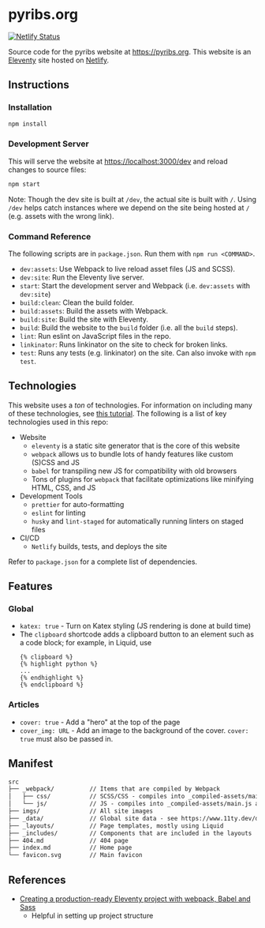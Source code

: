 # pyribs.org

[![Netlify Status](https://api.netlify.com/api/v1/badges/7eb5a678-d4fa-4403-a76a-a6fa63159f04/deploy-status)](https://app.netlify.com/sites/pyribs/deploys)

Source code for the pyribs website at <https://pyribs.org>. This website is an
[Eleventy](https://11ty.dev) site hosted on [Netlify](https://netlify.com).

## Instructions

### Installation

```bash
npm install
```

### Development Server

This will serve the website at <https://localhost:3000/dev> and reload changes
to source files:

```bash
npm start
```

Note: Though the dev site is built at `/dev`, the actual site is built with `/`.
Using `/dev` helps catch instances where we depend on the site being hosted at
`/` (e.g. assets with the wrong link).

### Command Reference

The following scripts are in `package.json`. Run them with `npm run <COMMAND>`.

- `dev:assets`: Use Webpack to live reload asset files (JS and SCSS).
- `dev:site`: Run the Eleventy live server.
- `start`: Start the development server and Webpack (i.e. `dev:assets` with
  `dev:site`)
- `build:clean`: Clean the build folder.
- `build:assets`: Build the assets with Webpack.
- `build:site`: Build the site with Eleventy.
- `build`: Build the website to the `build` folder (i.e. all the `build` steps).
- `lint`: Run eslint on JavaScript files in the repo.
- `linkinator`: Runs linkinator on the site to check for broken links.
- `test`: Runs any tests (e.g. linkinator) on the site. Can also invoke with
  `npm test`.

## Technologies

This website uses a _ton_ of technologies. For information on including many of
these technologies, see
[this tutorial](https://dev.to/stowball/creating-a-production-ready-eleventy-project-with-webpack-babel-and-sass-35ep).
The following is a list of key technologies used in this repo:

- Website
  - `eleventy` is a static site generator that is the core of this website
  - `webpack` allows us to bundle lots of handy features like custom (S)CSS and
    JS
  - `babel` for transpiling new JS for compatibility with old browsers
  - Tons of plugins for `webpack` that facilitate optimizations like minifying
    HTML, CSS, and JS
- Development Tools
  - `prettier` for auto-formatting
  - `eslint` for linting
  - `husky` and `lint-staged` for automatically running linters on staged files
- CI/CD
  - `Netlify` builds, tests, and deploys the site

Refer to `package.json` for a complete list of dependencies.

## Features

### Global

- `katex: true` - Turn on Katex styling (JS rendering is done at build time)
- The `clipboard` shortcode adds a clipboard button to an element such as a code
  block; for example, in Liquid, use
  ```liquid
  {% clipboard %}
  {% highlight python %}
  ...
  {% endhighlight %}
  {% endclipboard %}
  ```

### Articles

- `cover: true` - Add a "hero" at the top of the page
- `cover_img: URL` - Add an image to the background of the cover. `cover: true`
  must also be passed in.

## Manifest

```txt
src
├── _webpack/          // Items that are compiled by Webpack
│   ├── css/           // SCSS/CSS - compiles into _compiled-assets/main.css
│   └── js/            // JS - compiles into _compiled-assets/main.js and _compiled-assets/vendor.js
├── imgs/              // All site images
├── _data/             // Global site data - see https://www.11ty.dev/docs/data-global/
├── _layouts/          // Page templates, mostly using Liquid
├── _includes/         // Components that are included in the layouts
├── 404.md             // 404 page
├── index.md           // Home page
└── favicon.svg        // Main favicon
```

## References

- [Creating a production-ready Eleventy project with webpack, Babel and Sass](https://dev.to/stowball/creating-a-production-ready-eleventy-project-with-webpack-babel-and-sass-35ep)
  - Helpful in setting up project structure

